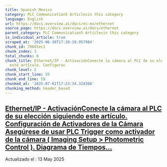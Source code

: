 ```yaml
---
title: Spanish Mexico
category: PLC Communication5 Articlesin this category
language: English
url: https://docs.overview.ai/docs/es-mx/ethernet
source_page: https://docs.overview.ai/docs/ethernet
parent_category: PLC Communication5 Articlesin this category
is_individual_article: true
scraped_at: '2025-06-30T17:20:19.957984'
chunk_id: 706d1ec1
chunk_index: 3
total_chunks: 6
chunk_title: Ethernet/IP - ActivaciónConecte la cámara al PLC de su elección siguiendo
  este artículo. Configurac
chunk_level: 2
chunk_start_line: 55
chunk_end_line: 59
chunked_at: '2025-07-01T17:23:34.324360'
chunking_method: header_based
---
```


## [Ethernet/IP - ActivaciónConecte la cámara al PLC de su elección siguiendo este artículo. Configuración de Activadores de la Cámara Asegúrese de usar PLC Trigger como activador de la cámara \( Imaging Setup > Photometric Control \). Diagrama de Tiempos...](/docs/es-mx/trigger-using-a-plc-ethernet)

Actualizado el : 13 May 2025
